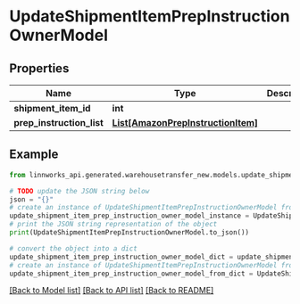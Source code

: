 # UpdateShipmentItemPrepInstructionOwnerModel


## Properties

Name | Type | Description | Notes
------------ | ------------- | ------------- | -------------
**shipment_item_id** | **int** |  | [optional] 
**prep_instruction_list** | [**List[AmazonPrepInstructionItem]**](AmazonPrepInstructionItem.md) |  | [optional] 

## Example

```python
from linnworks_api.generated.warehousetransfer_new.models.update_shipment_item_prep_instruction_owner_model import UpdateShipmentItemPrepInstructionOwnerModel

# TODO update the JSON string below
json = "{}"
# create an instance of UpdateShipmentItemPrepInstructionOwnerModel from a JSON string
update_shipment_item_prep_instruction_owner_model_instance = UpdateShipmentItemPrepInstructionOwnerModel.from_json(json)
# print the JSON string representation of the object
print(UpdateShipmentItemPrepInstructionOwnerModel.to_json())

# convert the object into a dict
update_shipment_item_prep_instruction_owner_model_dict = update_shipment_item_prep_instruction_owner_model_instance.to_dict()
# create an instance of UpdateShipmentItemPrepInstructionOwnerModel from a dict
update_shipment_item_prep_instruction_owner_model_from_dict = UpdateShipmentItemPrepInstructionOwnerModel.from_dict(update_shipment_item_prep_instruction_owner_model_dict)
```
[[Back to Model list]](../README.md#documentation-for-models) [[Back to API list]](../README.md#documentation-for-api-endpoints) [[Back to README]](../README.md)


